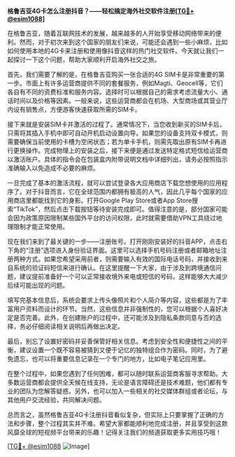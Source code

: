 **格鲁吉亚4G卡怎么注册抖音？——轻松搞定海外社交软件注册[[TG💪+ @esim1088](https://t.me/s/esim1088)]**

在格鲁吉亚，随着互联网技术的发展，越来越多的人开始享受移动网络带来的便利。然而，对于初次来到这个国家的朋友们来说，可能还会遇到一些小麻烦，比如如何使用本地的4G卡来注册和使用像抖音这样的热门社交软件。今天就让我们一起探讨一下这个问题，帮助大家顺利开启海外社交之旅。

首先，我们需要了解的是，在格鲁吉亚购买一张合适的4G SIM卡是非常重要的第一步。市面上有许多运营商提供不同的套餐服务，例如Magti、Geocell等，它们各自有不同的资费标准和服务内容。选择时可以根据自己的需求考虑流量大小、通话时间以及价格等因素。一般来说，这些运营商都会在机场、大型商场或其营业厅内设有销售点，方便游客快速获取所需的SIM卡。

接下来就是安装SIM卡并激活的过程了。通常情况下，当您收到新买的SIM卡后，只需将其插入手机中即可自动开机启动设置向导。如果您的设备支持双卡模式，则需要确保当前使用的卡槽为空闲状态；若为单卡手机，则需先取出原有SIM卡再进行更换操作。完成物理上的安装之后，接下来便是通过发送特定格式短信给运营商以激活账户。具体的指令会在包装盒内附带说明文档中详细列出，请务必按照指示准确输入以免造成不必要的麻烦。

一旦完成了基本的激活流程，就可以尝试登录各大应用商店下载您想使用的应用程序了。对于抖音而言，它在全球范围内都拥有极高的人气，因此几乎每个国家的应用商店里都能找到它的身影。打开Google Play Store或者App Store搜索“TikTok”，然后点击下载按钮等待安装完成即可。值得注意的是，部分国家可能会因为政策原因限制某些国外平台的访问权限，此时就需要借助VPN工具绕过地理限制才能正常使用。

现在我们来到了最关键的一步——注册账号。打开刚刚安装好的抖音APP，点击右下角的“注册”选项进入身份验证界面。这里可以选择手机号码注册或者邮箱地址注册两种方式。如果您希望采用前者，则需要输入有效的国际电话号码，并接收到来自系统的验证码短信来进行确认。在这里提醒一下大家，由于涉及到跨境通信问题，建议提前准备好一个可以正常接收境外来电或短信的号码，这样能够大大减少后续可能出现的问题。

填写完基本信息后，系统会要求上传头像照片和个人简介等内容，这些都是为了丰富用户资料而设计的环节。当然，这些信息并非强制性的，您可以根据个人喜好决定是否完善。此外，在创建账户的过程中，还可能涉及到隐私条款同意与否的选择，务必仔细阅读相关说明后再做出决定。

最后，别忘了设置好密码并妥善保管好相关信息。考虑到安全性和便捷性之间的平衡，建议设置一个既不容易被猜到又便于记忆的独特组合作为密码。同时，为了避免遗忘，也可以将重要信息记录在一个专门的地方，比如电子笔记应用里。

在整个过程中，如果您遇到了任何困难，都可以随时联系运营商客服寻求帮助。大多数运营商都会提供全天候在线支持，无论是语言障碍还是技术难题，他们都有专业的团队为您解答疑惑。另外，也可以加入一些相关的社交媒体群组或者论坛，与其他用户交流经验，共同解决问题。

总而言之，虽然格鲁吉亚4G卡注册抖音看似复杂，但实际上只要掌握了正确的方法和步骤，整个过程其实并不难。希望大家都能顺利地完成注册，并且享受到这款风靡全球的短视频平台带来的乐趣！记得关注我们的频道获取更多实用技巧哦！

[[TG💪+ @esim1088](https://t.me/s/esim1088) ![Image](https://i.postimg.cc/4NQfJmqS/Snipaste-2025-05-13-00-14-12.png)]